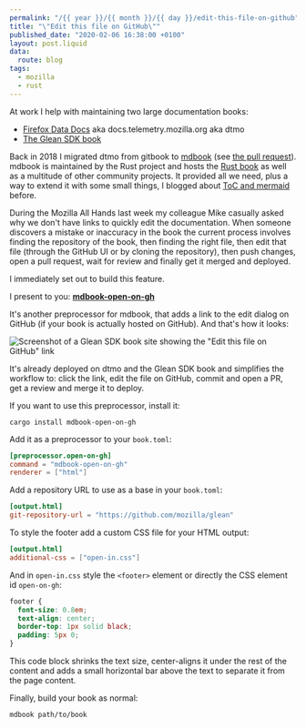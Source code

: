 ```yaml
---
permalink: "/{{ year }}/{{ month }}/{{ day }}/edit-this-file-on-github"
title: "\"Edit this file on GitHub\""
published_date: "2020-02-06 16:38:00 +0100"
layout: post.liquid
data:
  route: blog
tags:
  - mozilla
  - rust
---
```


At work I help with maintaining two large documentation books:

* [Firefox Data Docs](https://docs.telemetry.mozilla.org/) aka docs.telemetry.mozilla.org aka dtmo
* [The Glean SDK book](https://mozilla.github.io/glean/book/index.html)

Back in 2018 I migrated dtmo from gitbook to [mdbook](https://github.com/rust-lang/mdBook) (see [the pull request](https://github.com/mozilla/firefox-data-docs/pull/187)).
mdbook is maintained by the Rust project and hosts the [Rust book](https://doc.rust-lang.org/book/) as well as a multitude of other community projects.
It provided all we need, plus a way to extend it with some small things, I blogged about [ToC and mermaid](http://localhost:8000/2019/07/11/mdbook-toc-and-mermaid-preprocessors/) before.

During the Mozilla All Hands last week my colleague Mike casually asked why we don't have links to quickly edit the documentation.
When someone discovers a mistake or inaccuracy in the book the current process involves finding the repository of the book, then finding the right file, then edit that file (through the GitHub UI or by cloning the repository),
then push changes, open a pull request, wait for review and finally get it merged and deployed.

I immediately set out to build this feature.

I present to you: **[mdbook-open-on-gh](https://github.com/badboy/mdbook-open-on-gh/)**

It's another preprocessor for mdbook, that adds a link to the edit dialog on GitHub (if your book is actually hosted on GitHub).
And that's how it looks:

![Screenshot of a Glean SDK book site showing the "Edit this file on GitHub" link](https://tmp.fnordig.de/blog/2020/open-on-gh-gleanbook.png)

It's already deployed on dtmo and the Glean SDK book and simplifies the workflow to: click the link, edit the file on GitHub, commit and open a PR, get a review and merge it to deploy.

If you want to use this preprocessor, install it:

```
cargo install mdbook-open-on-gh
```

Add it as a preprocessor to your `book.toml`:

```toml
[preprocessor.open-on-gh]
command = "mdbook-open-on-gh"
renderer = ["html"]
```

Add a repository URL to use as a base in your `book.toml`:

```toml
[output.html]
git-repository-url = "https://github.com/mozilla/glean"
```

To style the footer add a custom CSS file for your HTML output:

```toml
[output.html]
additional-css = ["open-in.css"]
```

And in `open-in.css` style the `<footer>` element or directly the CSS element id `open-on-gh`:

```css
footer {
  font-size: 0.8em;
  text-align: center;
  border-top: 1px solid black;
  padding: 5px 0;
}
```

This code block shrinks the text size, center-aligns it under the rest of the content
and adds a small horizontal bar above the text to separate it from the page content.


Finally, build your book as normal:

```
mdbook path/to/book
```
